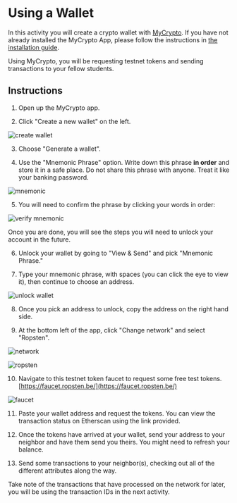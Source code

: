 # Using a Wallet

In this activity you will create a crypto wallet with [MyCrypto](https://mycrypto.com/). If you have not already installed the MyCrypto App, please follow the instructions in [the installation guide](Supplemental/blockchain-install-guide.md).

Using MyCrypto, you will be requesting testnet tokens and sending transactions to your fellow students.

## Instructions

1. Open up the MyCrypto app.

2. Click "Create a new wallet" on the left.

![create wallet](../../Images/create.png)

3. Choose "Generate a wallet".

4. Use the "Mnemonic Phrase" option. Write down this phrase **in order** and store it in a safe place. Do not share this phrase with anyone.
   Treat it like your banking password.

![mnemonic](../../Images/mnemonic.png)

5. You will need to confirm the phrase by clicking your words in order:

![verify mnemonic](../../Images/verify.png)

Once you are done, you will see the steps you will need to unlock your account in the future.

6. Unlock your wallet by going to "View & Send" and pick "Mnemonic Phrase."

7. Type your mnemonic phrase, with spaces (you can click the eye to view it), then continue to choose an address.

![unlock wallet](../../Images/unlock.png)

8. Once you pick an address to unlock, copy the address on the right hand side.

9.  At the bottom left of the app, click "Change network" and select "Ropsten".

![network](../../Images/network.png)

![ropsten](../../Images/ropsten.png)

10.  Navigate to this testnet token faucet to request some free test tokens. [https://faucet.ropsten.be/](https://faucet.ropsten.be/)

![faucet](../../Images/faucet.png)

11.  Paste your wallet address and request the tokens. You can view the transaction status on Etherscan using the link provided.

12.  Once the tokens have arrived at your wallet, send your address to your neighbor and have them send you theirs.
    You might need to refresh your balance.

13.  Send some transactions to your neighbor(s), checking out all of the different attributes along the way.

Take note of the transactions that have processed on the network for later, you will be using the transaction IDs in the next activity.
